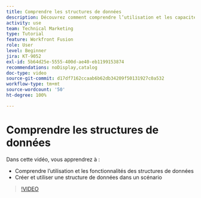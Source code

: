 ```yaml
---
title: Comprendre les structures de données
description: Découvrez comment comprendre l’utilisation et les capacités des structures de données, et comment créer et utiliser une structure de données dans un scénario, le tout dans  [!DNL Adobe Workfront Fusion].
activity: use
team: Technical Marketing
type: Tutorial
feature: Workfront Fusion
role: User
level: Beginner
jira: KT-9052
exl-id: 5b64d25e-5555-400d-ae40-eb1199153874
recommendations: noDisplay,catalog
doc-type: video
source-git-commit: d17df7162ccaab6b62db34209f50131927c0a532
workflow-type: tm+mt
source-wordcount: '50'
ht-degree: 100%

---
```


# Comprendre les structures de données

Dans cette vidéo, vous apprendrez à :

* Comprendre l’utilisation et les fonctionnalités des structures de données
* Créer et utiliser une structure de données dans un scénario

>[!VIDEO](https://video.tv.adobe.com/v/335293/?quality=12&learn=on&enablevpops)
